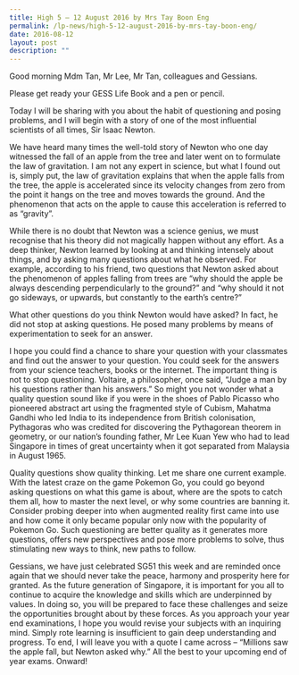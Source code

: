 ```yaml
---
title: High 5 – 12 August 2016 by Mrs Tay Boon Eng
permalink: /lp-news/high-5-12-august-2016-by-mrs-tay-boon-eng/
date: 2016-08-12
layout: post
description: ""
---
```

Good morning Mdm Tan, Mr Lee, Mr Tan, colleagues and Gessians.

Please get ready your GESS Life Book and a pen or pencil.

Today I will be sharing with you about the habit of questioning and posing problems, and I will begin with a story of one of the most influential scientists of all times, Sir Isaac Newton.

We have heard many times the well-told story of Newton who one day witnessed the fall of an apple from the tree and later went on to formulate the law of gravitation. I am not any expert in science, but what I found out is, simply put, the law of gravitation explains that when the apple falls from the tree, the apple is accelerated since its velocity changes from zero from the point it hangs on the tree and moves towards the ground. And the phenomenon that acts on the apple to cause this acceleration is referred to as “gravity”.

While there is no doubt that Newton was a science genius, we must recognise that his theory did not magically happen without any effort. As a deep thinker, Newton learned by looking at and thinking intensely about things, and by asking many questions about what he observed. For example, according to his friend, two questions that Newton asked about the phenomenon of apples falling from trees are “why should the apple be always descending perpendicularly to the ground?” and “why should it not go sideways, or upwards, but constantly to the earth’s centre?”

What other questions do you think Newton would have asked? In fact, he did not stop at asking questions. He posed many problems by means of experimentation to seek for an answer.

I hope you could find a chance to share your question with your classmates and find out the answer to your question. You could seek for the answers from your science teachers, books or the internet. The important thing is not to stop questioning. Voltaire, a philosopher, once said, “Judge a man by his questions rather than his answers.” So might you not wonder what a quality question sound like if you were in the shoes of Pablo Picasso who pioneered abstract art using the fragmented style of Cubism, Mahatma Gandhi who led India to its independence from British colonisation, Pythagoras who was credited for discovering the Pythagorean theorem in geometry, or our nation’s founding father, Mr Lee Kuan Yew who had to lead Singapore in times of great uncertainty when it got separated from Malaysia in August 1965.

Quality questions show quality thinking. Let me share one current example. With the latest craze on the game Pokemon Go, you could go beyond asking questions on what this game is about, where are the spots to catch them all, how to master the next level, or why some countries are banning it. Consider probing deeper into when augmented reality first came into use and how come it only became popular only now with the popularity of Pokemon Go. Such questioning are better quality as it generates more questions, offers new perspectives and pose more problems to solve, thus stimulating new ways to think, new paths to follow.

Gessians, we have just celebrated SG51 this week and are reminded once again that we should never take the peace, harmony and prosperity here for granted. As the future generation of Singapore, it is important for you all to continue to acquire the knowledge and skills which are underpinned by values. In doing so, you will be prepared to face these challenges and seize the opportunities brought about by these forces. As you approach your year end examinations, I hope you would revise your subjects with an inquiring mind. Simply rote learning is insufficient to gain deep understanding and progress. To end, I will leave you with a quote I came across – “Millions saw the apple fall, but Newton asked why.” All the best to your upcoming end of year exams. Onward!